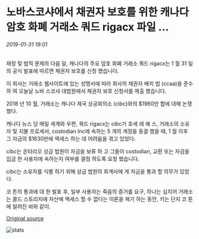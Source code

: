 # 노바스코샤에서 채권자 보호를 위한 캐나다 암호 화폐 거래소 쿼드 rigacx 파일 ...

###### 2019-01-31 19:01

재정 및 법적 문제의 다음 달, 캐나다의 주요 암호 화폐 거래소 쿼드 rigacx는 1 월 31 일의 공식 발표에 따르면 채권자 보호를 신청 했습니다.

이 회사는 거래소 웹사이트에 있는 성명서에 따라 회사의 채권자 배치 법 (ccaa)을 준수 하 여 오늘날 노바 스코샤 대법원에서 채권자 보호 신청서를 제출 했습니다.

2018 년 10 월, 거래소는 캐나다 제국 상공회의소 (cibc)와의 $1960만 합에 대해 논쟁 했다.

캐나다 뉴스 당 매일 세계와 우편, 쿼드 rigacx는 cibc가 호세 레 예 스, 거래소의 소유자 및 지불 프로세서, costodian Inc에 속하는 5 개의 계정을 동결 했을 때, 1 월 이후 그 자금의 $1630만에 액세스 하는 데 어려움을 겪고 있었다.

cibc는 온타리오 상급 법원이 자금을 보류 하 고 그들이 costodian, 교환 또는 자금을 입금 한 사용자에 속하는지 여부를 결정 하도록 요청 했습니다.

cibc는 소유자를 식별 하기 위해 상급 법원의 회계사에 게 자금을 통과 할 의무가 있었다.

코 튼의 통과에 대 한 발표 후, 일부 사용자는 죽음의 증거를 요구, 하나는 심지어 거래소는 콜드 스토리지에 자산에 액세스 할 수 없다는 이론을 제기 하는 동안, 키는 단지 코 튼에 알려진 바와 같이.

[Original source](https://cointelegraph.com/news/canadian-cryptocurrency-exchange-quadrigacx-files-for-creditor-protection-in-nova-scotia)

![stats](https://c.statcounter.com/11760860/0/a89fa40b/1/ "stats")